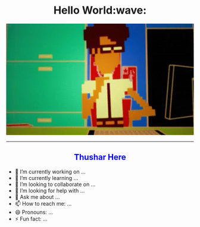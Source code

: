 <p align="center">
   <h1 align="center">Hello World:wave:</h1>
</p> 
<div align="center">
  <img alt="This is a GIF" src="https://github.com/thushar28/GIFS/blob/main/tumblr_mlrxrvQRio1r3apovo1_500.gif" width="800"px
       height="300"/>
</div>
<hr>
<span style="color:blue"><h2 align="center"><b>Thushar Here</b></h2></span>
<!--
**thushar28/thushar28** is a ✨ _special_ ✨ repository because its `README.md` (this file) appears on your GitHub profile.
Here are some ideas to get you started:-->

- 🔭 I’m currently working on ...
- 🌱 I’m currently learning ...
- 👯 I’m looking to collaborate on ...
- 🤔 I’m looking for help with ...
- 💬 Ask me about ...
- 📫 How to reach me: ...
- 😄 Pronouns: ...
- ⚡ Fun fact: ...

